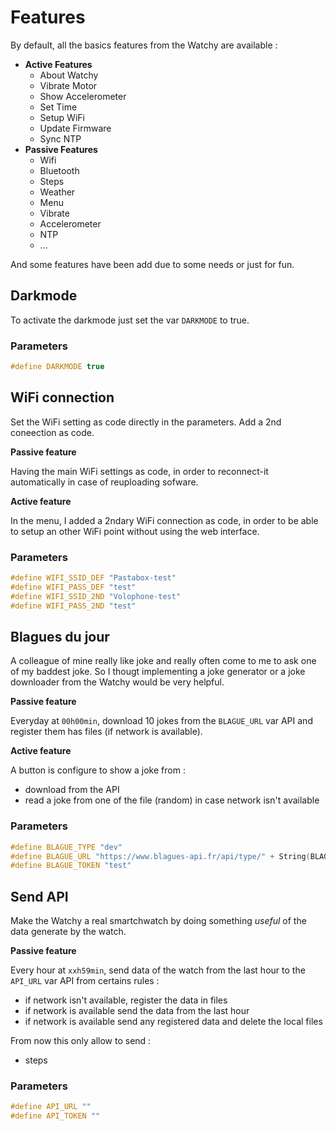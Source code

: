 # Features

By default, all the basics features from the Watchy are available :

- __Active Features__
    - About Watchy
    - Vibrate Motor
    - Show Accelerometer
    - Set Time
    - Setup WiFi
    - Update Firmware
    - Sync NTP
- __Passive Features__
    - Wifi
    - Bluetooth
    - Steps
    - Weather
    - Menu
    - Vibrate
    - Accelerometer
    - NTP
    - ...

And some features have been add due to some needs or just for fun.

## Darkmode

To activate the darkmode just set the var `DARKMODE` to true.

### Parameters

```cpp
#define DARKMODE true
```

## WiFi connection

Set the WiFi setting as code directly in the parameters.
Add a 2nd coneection as code.

__Passive feature__

Having the main WiFi settings as code, in order to reconnect-it automatically in case of reuploading sofware.

__Active feature__

In the menu, I added a 2ndary WiFi connection as code, in order to be able to setup an other WiFi point without using the web interface.

### Parameters

```cpp
#define WIFI_SSID_DEF "Pastabox-test"
#define WIFI_PASS_DEF "test"
#define WIFI_SSID_2ND "Volophone-test"
#define WIFI_PASS_2ND "test"
```

## Blagues du jour

A colleague of mine really like joke and really often come to me to ask one of my baddest joke. So I thougt implementing a joke generator or a joke downloader from the Watchy would be very helpful.

__Passive feature__

Everyday at `00h00min`, download 10 jokes from the `BLAGUE_URL` var API and register them has files (if network is available).

__Active feature__

A button is configure to show a joke from :

- download from the API
- read a joke from one of the file (random) in case network isn't available

### Parameters

```cpp
#define BLAGUE_TYPE "dev"
#define BLAGUE_URL "https://www.blagues-api.fr/api/type/" + String(BLAGUE_TYPE) + "/random"
#define BLAGUE_TOKEN "test"
```

## Send API

Make the Watchy a real smartchwatch by doing something _useful_ of the data generate by the watch.

__Passive feature__

Every hour at `xxh59min`, send data of the watch from the last hour to the `API_URL` var API from certains rules :

- if network isn't available, register the data in files
- if network is available send the data from the last hour
- if network is available send any registered data and delete the local files

From now this only allow to send :

- steps

### Parameters

```cpp
#define API_URL ""
#define API_TOKEN ""
```
